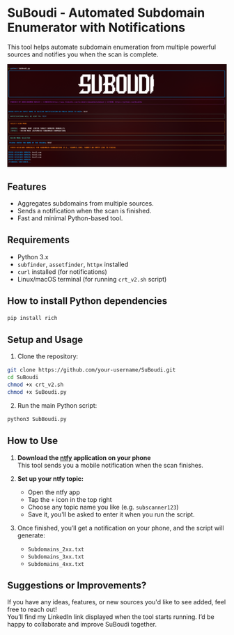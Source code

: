 # SuBoudi - Automated Subdomain Enumerator with Notifications

This tool helps automate subdomain enumeration from multiple powerful sources and notifies you when the scan is complete.

![SuBoudi Screenshot](image.png)

## Features
- Aggregates subdomains from multiple sources.
- Sends a notification when the scan is finished.
- Fast and minimal Python-based tool.

## Requirements

- Python 3.x
- `subfinder`, `assetfinder`, `httpx` installed 
- `curl` installed (for notifications)
- Linux/macOS terminal (for running `crt_v2.sh` script)

## How to install Python dependencies

```bash
pip install rich
```
## Setup and Usage

1. Clone the repository:

```bash
git clone https://github.com/your-username/SuBoudi.git
cd SuBoudi
chmod +x crt_v2.sh
chmod +x SuBoudi.py
```

2. Run the main Python script:
```bash
python3 SubBoudi.py
```
## How to Use

1. **Download the [ntfy](https://ntfy.sh/) application on your phone**  
   This tool sends you a mobile notification when the scan finishes.

2. **Set up your ntfy topic:**  
   - Open the ntfy app  
   - Tap the `+` icon in the top right  
   - Choose any topic name you like (e.g. `subscanner123`)  
   - Save it, you'll be asked to enter it when you run the script.

3. Once finished, you’ll get a notification on your phone, and the script will generate:
   - `Subdomains_2xx.txt`  
   - `Subdomains_3xx.txt`  
   - `Subdomains_4xx.txt`

## Suggestions or Improvements?

If you have any ideas, features, or new sources you'd like to see added, feel free to reach out!  
You’ll find my LinkedIn link displayed when the tool starts running.
I’d be happy to collaborate and improve SuBoudi together.


     

